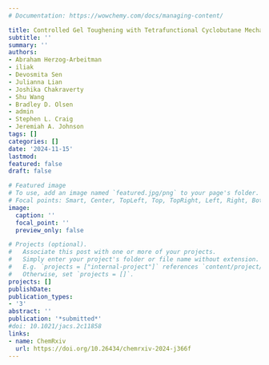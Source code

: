 ```yaml
---
# Documentation: https://wowchemy.com/docs/managing-content/

title: Controlled Gel Toughening with Tetrafunctional Cyclobutane Mechanophores
subtitle: ''
summary: ''
authors:
- Abraham Herzog-Arbeitman
- iliak
- Devosmita Sen
- Julianna Lian
- Joshika Chakraverty
- Shu Wang
- Bradley D. Olsen
- admin
- Stephen L. Craig
- Jeremiah A. Johnson
tags: []
categories: []
date: '2024-11-15'
lastmod: 
featured: false
draft: false

# Featured image
# To use, add an image named `featured.jpg/png` to your page's folder.
# Focal points: Smart, Center, TopLeft, Top, TopRight, Left, Right, BottomLeft, Bottom, BottomRight.
image:
  caption: ''
  focal_point: ''
  preview_only: false

# Projects (optional).
#   Associate this post with one or more of your projects.
#   Simply enter your project's folder or file name without extension.
#   E.g. `projects = ["internal-project"]` references `content/project/deep-learning/index.md`.
#   Otherwise, set `projects = []`.
projects: []
publishDate: 
publication_types:
- '3'
abstract: ''
publication: '*submitted*'
#doi: 10.1021/jacs.2c11858
links:
- name: ChemRxiv
  url: https://doi.org/10.26434/chemrxiv-2024-j366f
---
```

